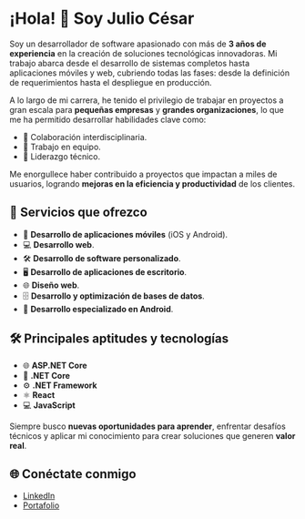 # ¡Hola! 👋 Soy Julio César

Soy un desarrollador de software apasionado con más de **3 años de experiencia** en la creación de soluciones tecnológicas innovadoras. Mi trabajo abarca desde el desarrollo de sistemas completos hasta aplicaciones móviles y web, cubriendo todas las fases: desde la definición de requerimientos hasta el despliegue en producción.

A lo largo de mi carrera, he tenido el privilegio de trabajar en proyectos a gran escala para **pequeñas empresas** y **grandes organizaciones**, lo que me ha permitido desarrollar habilidades clave como:

- 💼 Colaboración interdisciplinaria.
- 👥 Trabajo en equipo.
- 🚀 Liderazgo técnico.

Me enorgullece haber contribuido a proyectos que impactan a miles de usuarios, logrando **mejoras en la eficiencia y productividad** de los clientes.

## 🚀 Servicios que ofrezco

- 📱 **Desarrollo de aplicaciones móviles** (iOS y Android).
- 💻 **Desarrollo web**.
- 🛠️ **Desarrollo de software personalizado**.
- 🖥️ **Desarrollo de aplicaciones de escritorio**.
- 🌐 **Diseño web**.
- 🗄️ **Desarrollo y optimización de bases de datos**.
- 🤖 **Desarrollo especializado en Android**.

## 🛠️ Principales aptitudes y tecnologías

- 🌐 **ASP.NET Core**
- 🔧 **.NET Core**
- ⚙️ **.NET Framework**
- ⚛️ **React**
- 💻 **JavaScript**

Siempre busco **nuevas oportunidades para aprender**, enfrentar desafíos técnicos y aplicar mi conocimiento para crear soluciones que generen **valor real**.

## 🌐 Conéctate conmigo

- [LinkedIn](https://www.linkedin.com/in/juliocesarjimenod/) 
- [Portafolio](https://porfoliojcdev.vercel.app/) 
